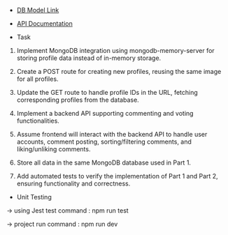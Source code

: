 - [DB Model Link](https://app.quickdatabasediagrams.com/#/d/mGAcah)

- [API Documentation](https://documenter.getpostman.com/view/13515563/2sA35Ea3eH)


- Task

1. Implement MongoDB integration using mongodb-memory-server for storing profile data instead of in-memory storage.

2. Create a POST route for creating new profiles, reusing the same image for all profiles.

3. Update the GET route to handle profile IDs in the URL, fetching corresponding profiles from the database.

4. Implement a backend API supporting commenting and voting functionalities.

5. Assume frontend will interact with the backend API to handle user accounts, comment posting, sorting/filtering comments, and liking/unliking comments.

6. Store all data in the same MongoDB database used in Part 1.

7. Add automated tests to verify the implementation of Part 1 and Part 2, ensuring functionality and correctness.

- Unit Testing

 -> using Jest
    test command : npm run test


 -> project run command :  npm run dev
